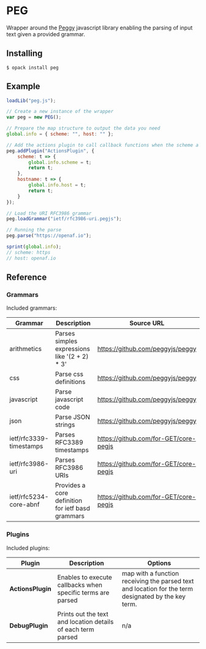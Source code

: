 # PEG

Wrapper around the [Peggy](https://github.com/peggyjs/peggy) javascript library enabling the parsing of input text given a provided grammar. 

## Installing 

````shell
$ opack install peg
````

## Example 

````javascript
loadLib("peg.js");

// Create a new instance of the wrapper
var peg = new PEG();

// Prepare the map structure to output the data you need
global.info = { scheme: "", host: "" };

// Add the actions plugin to call callback functions when the scheme a hostname terms are parsed
peg.addPlugin("ActionsPlugin", {
    scheme: t => {
        global.info.scheme = t;
        return t;
    },
    hostname: t => {
        global.info.host = t;
        return t;
    }
});

// Load the URI RFC3986 grammar
peg.loadGrammar("ietf/rfc3986-uri.pegjs");

// Running the parse
peg.parse("https://openaf.io");

sprint(global.info);
// scheme: https
// host: openaf.io
````

## Reference

### Grammars

Included grammars:

| Grammar | Description | Source URL |
|---------|-------------|------------|
| arithmetics | Parses simples expressions like '(2 + 2) * 3' | https://github.com/peggyjs/peggy |
| css | Parse css definitions | https://github.com/peggyjs/peggy |
| javascript | Parse javascript code | https://github.com/peggyjs/peggy |
| json | Parse JSON strings | https://github.com/peggyjs/peggy |
| ietf/rfc3339-timestamps | Parses RFC3389 timestamps | https://github.com/for-GET/core-pegjs |
| ietf/rfc3986-uri | Parses RFC3986 URIs | https://github.com/for-GET/core-pegjs |
| ietf/rfc5234-core-abnf | Provides a core definition for ietf basd grammars | https://github.com/for-GET/core-pegjs |

### Plugins

Included plugins:

| Plugin | Description | Options |
|--------|-------------|---------|
| **ActionsPlugin** | Enables to execute callbacks when specific terms are parsed | map with a function receiving the parsed text and location for the term designated by the key term. |
| **DebugPlugin** | Prints out the text and location details of each term parsed | n/a |